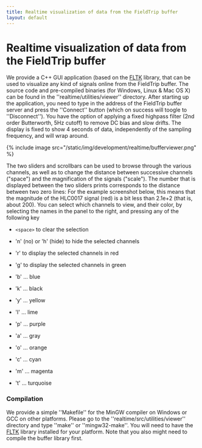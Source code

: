 ```yaml
---
title: Realtime visualization of data from the FieldTrip buffer
layout: default
---
```


#  Realtime visualization of data from the FieldTrip buffer 

We provide a C++ GUI application (based on the [FLTK](http://www.fltk.org) library, that can be used to visualize any kind of signals online from the FieldTrip buffer. The source code and pre-compiled binaries (for Windows, Linux & Mac OS X) can be found in the ''realtime/utilities/viewer'' directory. After starting up the application, you need to type in the address of the FieldTrip buffer server and press the ''Connect'' button (which on success will toogle to ''Disconnect''). You have the option of applying a fixed highpass filter (2nd order Butterworth, 5Hz cutoff) to remove DC bias and slow drifts. 
The display is fixed to show 4 seconds of data, independently of the sampling frequency, and will wrap around.

{% include image src="/static/img/development/realtime/bufferviewer.png" %}

The two sliders and scrollbars can be used to browse through the various channels, as well as to change the distance between successive channels ("space") and the magnification of the signals ("scale"). The number that is displayed between the two sliders prints corresponds to the distance between two zero lines: For the example screenshot below, this means that the magnitude of the HLC0017 signal (red) is a bit less than 2.1e+2 (that is, about 200). You can select which channels to view, and their color, by selecting the names in the panel to the right, and pressing any of the following key

*  `<space>` to clear the selection

*  'n' (no) or 'h' (hide) to hide the selected channels

*  'r' to display the selected channels in red

*  'g' to display the selected channels in green

*  'b' ... blue

*  'k' ... black

*  'y' ... yellow

*  'l' ... lime

*  'p' ... purple

*  'a' ... gray

*  'o' ... orange

*  'c' ... cyan

*  'm' ... magenta

*  't' ... turquoise

### Compilation

We provide a simple ''Makefile'' for the MinGW compiler on Windows or GCC on other platforms. Please go to the ''realtime/src/utilities/viewer'' directory and type ''make'' or ''mingw32-make''. You will need to have the [FLTK](http://www.fltk.org) library installed for your platform. Note that you also might need to compile the buffer library first.

